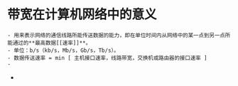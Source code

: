 # 带宽在计算机网络中的意义
	- 用来表示网络的通信线路所能传送数据的能力，即在单位时间内从网络中的某一点到另一点所能通过的**最高数据[[速率]]**。
	- 单位：b/s（kb/s，Mb/s，Gb/s，Tb/s）。
	- 数据传送速率 = min [ 主机接口速率，线路带宽，交换机或路由器的接口速率 ]
	-
-